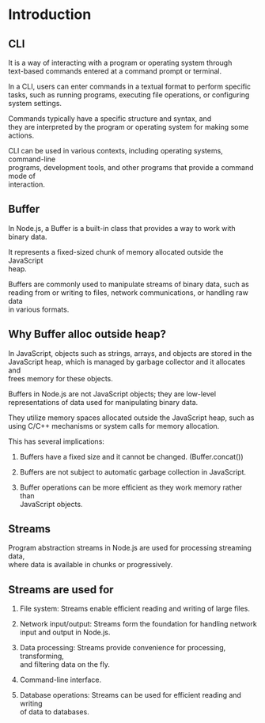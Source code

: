 # Introduction

## CLI

It is a way of interacting with a program or operating system through \
text-based commands entered at a command prompt or terminal.

In a CLI, users can enter commands in a textual format to perform specific \
tasks, such as running programs, executing file operations, or configuring \
system settings.

Commands typically have a specific structure and syntax, and \
they are interpreted by the program or operating system for making some actions.

CLI can be used in various contexts, including operating systems, command-line \
programs, development tools, and other programs that provide a command mode of \
interaction.

## Buffer

In Node.js, a Buffer is a built-in class that provides a way to work with \
binary data.

It represents a fixed-sized chunk of memory allocated outside the JavaScript \
heap.

Buffers are commonly used to manipulate streams of binary data, such as \
reading from or writing to files, network communications, or handling raw data \
in various formats.

## Why Buffer alloc outside heap?

In JavaScript, objects such as strings, arrays, and objects are stored in the \
JavaScript heap, which is managed by garbage collector and it allocates and \
frees memory for these objects.

Buffers in Node.js are not JavaScript objects; they are low-level \
representations of data used for manipulating binary data.

They utilize memory spaces allocated outside the JavaScript heap, such as \
using C/C++ mechanisms or system calls for memory allocation.

This has several implications:

1. Buffers have a fixed size and it cannot be changed. (Buffer.concat())

2. Buffers are not subject to automatic garbage collection in JavaScript.

3. Buffer operations can be more efficient as they work memory rather than \
JavaScript objects.

## Streams

Program abstraction streams in Node.js are used for processing streaming data, \
where data is available in chunks or progressively.

## Streams are used for

1. File system: Streams enable efficient reading and writing of large files.

2. Network input/output: Streams form the foundation for handling network \
input and output in Node.js.

3. Data processing: Streams provide convenience for processing, transforming, \
and filtering data on the fly.

4. Command-line interface.

5. Database operations: Streams can be used for efficient reading and writing \
of data to databases.
